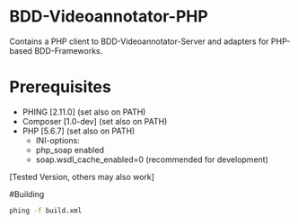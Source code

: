 # BDD-Videoannotator-PHP
Contains a PHP client to BDD-Videoannotator-Server and adapters 
for PHP-based BDD-Frameworks.

# Prerequisites
- PHING    [2.11.0]  (set also on PATH)
- Composer [1.0-dev] (set also on PATH)
- PHP [5.6.7]        (set also on PATH)
  - INI-options:
  - php_soap enabled
  - soap.wsdl_cache_enabled=0 (recommended for development)

[Tested Version, others may also work]
  
#Building
```sh
phing -f build.xml
````


